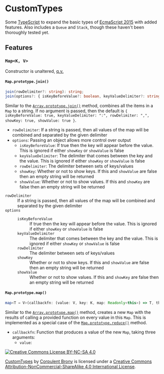 # CustomTypes
Some [TypeScript](https://www.typescriptlang.org/) to expand the basic types of [EcmaScript 2015](http://www.ecma-international.org/publications/files/ECMA-ST/Ecma-262.pdf) with added features.  Also includes a `Queue` and `Stack`, though these haven't been thoroughly tested yet.

## Features

### `Map<K, V>`

Constructor is unaltered, [q.v.](https://developer.mozilla.org/en-US/docs/Web/JavaScript/Reference/Global_Objects/Map)

#### `Map.prototype.join()`

```typescript
join(rowDelimiter?: string): string;
join(options?: { isKeyBeforeValue?: boolean, keyValueDelimiter?: string, rowDelimiter?: string, showKey?: boolean, showValue?: boolean }): string;
```

Similar to the [`Array.prototype.join()`](https://developer.mozilla.org/en-US/docs/Web/JavaScript/Reference/Global_Objects/Array/join) method, combines all the items in a `Map` to a string.  If no argument is passed, then the default is `{ isKeyBeforeValue: true, keyValueDelimiter: ":", rowDelimiter: ",", showKey: true, showValue: true }`.
* `rowDelimiter`: If a string is passed, then all values of the map will be combined and separated by the given delimiter
* `options`: Passing an object allows more control over output
  * `isKeyBeforeValue`: If true then the key will appear before the value.  This is ignored if either `showKey` or `showValue` is false
  * `keyValueDelimiter`: The delimiter that comes between the key and the value.  This is ignored if either `showKey` or `showValue` is false
  * `rowDelimiter`: The delimiter between sets of keys/values
  * `showKey`: Whether or not to show keys.  If this and `showValue` are false then an empty string will be returned
  * `showValue`: Whether or not to show values.  If this and `showKey` are false then an empty string will be returned

<dl>
	<dt><code>rowDelimiter</code></dt>
	<dd>If a string is passed, then all values of the map will be combined and separated by the given delimiter</dd>
	<dt><code>options</code></dt>
	<dd>
		<dl>
			<dt><code>isKeyBeforeValue</code></dt>
			<dd>If true then the key will appear before the value.  This is ignored if either <code>showKey</code> or <code>showValue</code> is false</dd>
			<dt><code>keyValueDelimiter</code></dt>
			<dd>The delimiter that comes between the key and the value.  This is ignored if either <code>showKey</code> or <code>showValue</code> is false</dd>
			<dt><code>rowDelimiter</code></dt>
			<dd>The delimiter between sets of keys/values</dd>
			<dt><code>showKey</code></dt>
			<dd>Whether or not to show keys.  If this and <code>showValue</code> are false then an empty string will be returned</dd>
			<dt><code>showValue</code></dt>
			<dd>Whether or not to show values.  If this and <code>showKey</code> are false then an empty string will be returned</dd>
		</dl>
	</dd>
</dl>

#### `Map.prototype.map()`

```typescript
map<T = V>(callbackfn: (value: V, key: K, map: Readonly<this>) => T, thisArg?: object): Map<K, T>;
```

Similar to the [`Array.prototype.map()`](https://developer.mozilla.org/en-US/docs/Web/JavaScript/Reference/Global_Objects/Array/map) method, creates a new `Map` with the results of calling a provided function on every value in this `Map`.  This is implemented as a special case of the [`Map.prototype.reduce()`](#mapprototypereduce) method.
* `callbackfn`: Function that produces a value of the new `Map`, taking three arguments:
  * `value`: 


[![Creative Commons License BY-NC-SA 4.0][Creative Commons License Logo]](https://creativecommons.org/licenses/by-nc-sa/4.0/)

[CustomTypes](https://github.com/CorpulentBrony/CustomTypes) by [Corpulent Brony](https://github.com/CorpulentBrony) is licensed under a [Creative Commons Attribution-NonCommercial-ShareAlike 4.0 International License](https://creativecommons.org/licenses/by-nc-sa/4.0/).

[Creative Commons License Logo]: https://i.creativecommons.org/l/by-nc-sa/4.0/88x31.png "Creative Commons License BY-NC-SA 4.0"